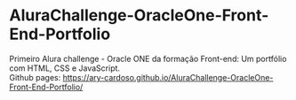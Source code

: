 # AluraChallenge-OracleOne-Front-End-Portfolio
Primeiro Alura challenge - Oracle ONE da formação Front-end: Um portfólio com HTML, CSS e JavaScript.<br>
Github pages: https://ary-cardoso.github.io/AluraChallenge-OracleOne-Front-End-Portfolio/
